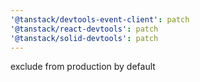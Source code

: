 ```yaml
---
'@tanstack/devtools-event-client': patch
'@tanstack/react-devtools': patch
'@tanstack/solid-devtools': patch
---
```


exclude from production by default
